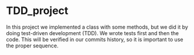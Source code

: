 # TDD_project
In this project we implemented a class with some methods, but we did it by doing test-driven development (TDD). We wrote tests first and then the code. This will be verified in our commits history, so it is important to use the proper sequence.
